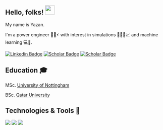 ## Hello, folks! <img src="https://raw.githubusercontent.com/MartinHeinz/MartinHeinz/master/wave.gif" width="30px">
<div align="left">

My name is Yazan.
  
I'm a power engineer 👷🏻⚡️ with interest in simulations 👨🏻‍💻📈 and machine learning 💻🧠.

[![Linkedin Badge](https://img.shields.io/badge/-yazanqiblawey-blue?&logo=Linkedin&logoColor=white&link=https://www.linkedin.com/in/yazan-qiblawey/)](https://www.linkedin.com/in/yazan-qiblawey/)
[![Scholar Badge](https://img.shields.io/badge/-Profile-white?&logo=google&logoColor=red&link=https://scholar.google.com/citations?user=KtV0RiMAAAAJ&hl=en&authuser=1)](https://scholar.google.com/citations?user=KtV0RiMAAAAJ&hl=en&authuser=1/)
[![Scholar Badge](https://img.shields.io/badge/-Papers-00CCBB?&logo=researchgate&logoColor=white&link=https://www.researchgate.net/profile/Yazan-Qiblawey)](https://www.researchgate.net/profile/Yazan-Qiblawey)
  
 </div> 
 
## Education 🎓
  <p>MSc. <a href="http://www.nottingham.ac.uk">University of Nottingham</a></p>
  <p>BSc. <a href="http://www.qu.edu.qa">Qatar University</a></P>
 


## Technologies & Tools 🔧
<div align="left">
  
![](https://img.shields.io/badge/Code-MATLAB-green)
![](https://img.shields.io/badge/Code-Python-green)
![](https://img.shields.io/badge/Editor-VSCode-blue)
  
</div> 

<!---
yazanqib/yazanqib is a ✨ special ✨ repository because its `README.md` (this file) appears on your GitHub profile.
You can click the Preview link to take a look at your changes.
--->
